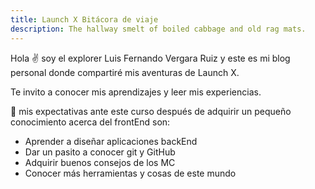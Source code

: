 ```yaml
---
title: Launch X Bitácora de viaje
description: The hallway smelt of boiled cabbage and old rag mats.
---
```


Hola ✌️  soy el explorer Luis Fernando Vergara Ruiz y este es mi blog personal donde compartiré mis aventuras de Launch X.

Te invito a conocer mis aprendizajes y leer mis experiencias.

🚀
mis expectativas ante este curso después de adquirir un pequeño conocimiento acerca del frontEnd son:
    <ul>
      <li>Aprender a diseñar aplicaciones backEnd</li>
      <li>Dar un pasito a conocer git y GitHub </li>
      <li>Adquirir buenos consejos de los MC </li>
      <li>Conocer más herramientas y cosas de este mundo </li>
    </ul>
